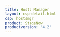 ```yaml
---
title: Hosts Manager
layout: csp-detail.html
csp: hostsmgr
product: StageNow
productversion: '4.2'
---
```







